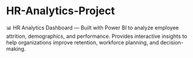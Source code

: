 # HR-Analytics-Project
📊 HR Analytics Dashboard — Built with Power BI to analyze employee attrition, demographics, and performance. Provides interactive insights to help organizations improve retention, workforce planning, and decision-making.
